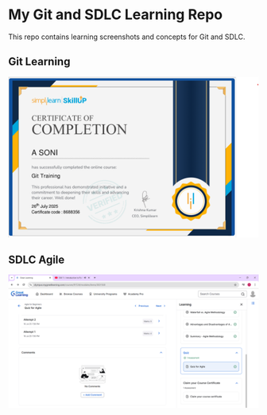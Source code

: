 # My Git and SDLC Learning Repo
This repo contains learning screenshots and concepts for Git and SDLC.

## Git Learning

![Git Learning](Git/5217057_Athuluri%20soni_Gitlearning.png)

## SDLC Agile

![Agile Slide 1](SDLC/5217057_Athuluri%20soni_Agiless_1.png)


